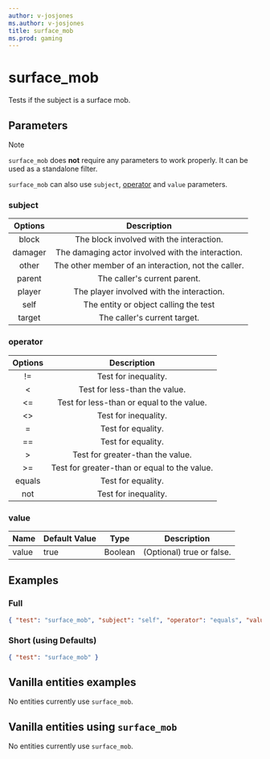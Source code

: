 ```yaml
---
author: v-josjones
ms.author: v-josjones
title: surface_mob
ms.prod: gaming
---
```


# surface_mob

Tests if the subject is a surface mob.

## Parameters

> [!Note]
> `surface_mob` does **not** require any parameters to work properly. It can be used as a standalone filter.
>
> `surface_mob` can also use `subject`, [operator](../Definitions/NestedTables/operator.md) and `value` parameters.

### subject

| Options| Description |
|:-----------:|:-----------:|
| block| The block involved with the interaction. |
| damager| The damaging actor involved with the interaction. |
| other| The other member of an interaction, not the caller. |
| parent| The caller's current parent. |
| player| The player involved with the interaction. |
| self| The entity or object calling the test |
| target| The caller's current target. |

### operator

| Options| Description |
|:-----------:|:-----------:|
| !=| Test for inequality. |
| <| Test for less-than the value. |
| <=| Test for less-than or equal to the value. |
| <>| Test for inequality. |
| =| Test for equality. |
| ==| Test for equality. |
| >| Test for greater-than the value. |
| >=| Test for greater-than or equal to the value. |
| equals| Test for equality. |
| not| Test for inequality. |

### value

|Name |Default Value  |Type  |Description  |
|---------|---------|---------|---------|
|value |true |Boolean |(Optional) true or false. |

## Examples

### Full

```json
{ "test": "surface_mob", "subject": "self", "operator": "equals", "value": "true"}
```

### Short (using Defaults)

```json
{ "test": "surface_mob" }
```

## Vanilla entities examples

No entities currently use `surface_mob`.

## Vanilla entities using `surface_mob`

No entities currently use `surface_mob`.
